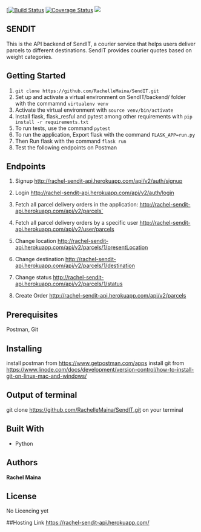 [[![Build Status](https://travis-ci.org/RachelleMaina/SendIT-API.svg?branch=challenge-3)](https://travis-ci.org/RachelleMaina/SendIT-API) [![Coverage Status](https://coveralls.io/repos/github/RachelleMaina/SendIT-API/badge.svg?branch=api)](https://coveralls.io/github/RachelleMaina/SendIT-API?branch=api) <a href="https://codeclimate.com/github/RachelleMaina/SendIT-API/maintainability"><img src="https://api.codeclimate.com/v1/badges/bb166ed9f2d15ef34fa0/maintainability" /></a>

## SENDIT

This is the API backend of SendIT, a courier service that helps users deliver parcels to different destinations. SendIT
provides courier quotes based on weight categories.

## Getting Started

1. `git clone https://github.com/RachelleMaina/SendIT.git`
2. Set up and activate a virtual environment on SendIT/backend/ folder with the commamnd `virtualenv venv`
3. Activate the virtual environment with `source venv/bin/activate`
4. Install flask, flask_resful and pytest among other requirements with `pip install -r requirements.txt`
3. To run tests, use the command `pytest`
4. To run the application, Export flask with the command `FLASK_APP=run.py`
5. Then Run flask with the command `flask run`
6. Test the following endpoints on Postman

## Endpoints

1. Signup
http://rachel-sendit-api.herokuapp.com/api/v2/auth/signup

2. Login
http://rachel-sendit-api.herokuapp.com/api/v2/auth/login

3. Fetch all parcel delivery orders in the application:
http://rachel-sendit-api.herokuapp.com/api/v2/parcels`

4.  Fetch all parcel delivery orders by a specific user
http://rachel-sendit-api.herokuapp.com/api/v2/user/parcels

5. Change location
http://rachel-sendit-api.herokuapp.com/api/v2/parcels/1/presentLocation

6. Change destination
http://rachel-sendit-api.herokuapp.com/api/v2/parcels/1/destination

7. Change status
http://rachel-sendit-api.herokuapp.com/api/v2/parcels/1/status

8. Create Order
http://rachel-sendit-api.herokuapp.com/api/v2/parcels


## Prerequisites

Postman, Git


## Installing
install postman from https://www.getpostman.com/apps
install git from https://www.linode.com/docs/development/version-control/how-to-install-git-on-linux-mac-and-windows/



## Output of terminal
git clone https://github.com/RachelleMaina/SendIT.git  on your terminal

## Built With

* Python

## Authors

**Rachel Maina** 


## License

No Licencing yet

##Hosting Link
https://rachel-sendit-api.herokuapp.com/




